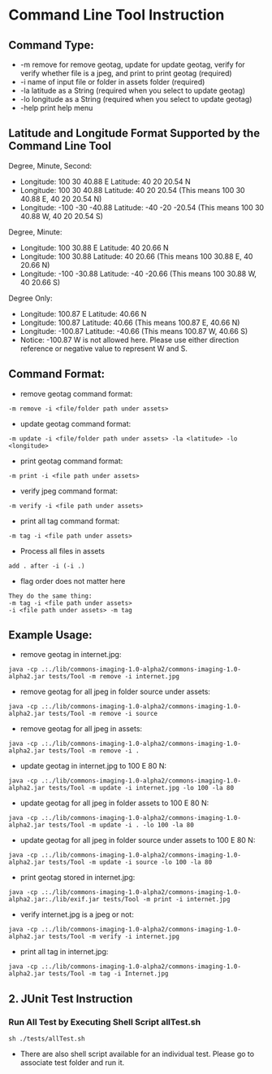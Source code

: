# Command Line Tool Instruction

## Command Type:

* -m     remove for remove geotag, update for update geotag, verify for verify whether file is a jpeg, and print to print geotag (required)
* -i     name of input file or folder in assets folder (required)
* -la    latitude as a String (required when you select to update geotag)
* -lo    longitude as a String (required when you select to update geotag)
* -help  print help menu

## Latitude and Longitude Format Supported by the Command Line Tool

Degree, Minute, Second: 
* Longitude: 100 30 40.88 E Latitude: 40 20 20.54 N
* Longitude: 100 30 40.88 Latitude: 40 20 20.54 (This means 100 30 40.88 E, 40 20 20.54 N)
* Longitude: -100 -30 -40.88 Latitude: -40 -20 -20.54 (This means 100 30 40.88 W, 40 20 20.54 S)

Degree, Minute:
* Longitude: 100 30.88 E Latitude: 40 20.66 N
* Longitude: 100 30.88 Latitude: 40 20.66 (This means 100 30.88 E, 40 20.66 N)
* Longitude: -100 -30.88 Latitude: -40 -20.66 (This means 100 30.88 W, 40 20.66 S)

Degree Only:
* Longitude: 100.87 E Latitude: 40.66 N
* Longitude: 100.87 Latitude: 40.66 (This means 100.87 E, 40.66 N)
* Longitude: -100.87 Latitude: -40.66 (This means 100.87 W, 40.66 S)
* Notice: -100.87 W is not allowed here. Please use either direction reference or negative value to represent W and S.

## Command Format:

* remove geotag command format: 
```
-m remove -i <file/folder path under assets>
```
* update geotag command format: 
```
-m update -i <file/folder path under assets> -la <latitude> -lo <longitude>
```
* print geotag command format: 
```
-m print -i <file path under assets>
```
* verify jpeg command format: 
```
-m verify -i <file path under assets>
```
* print all tag command format: 
```
-m tag -i <file path under assets>
```
* Process all files in assets
```
add . after -i (-i .)
```
* flag order does not matter here
```
They do the same thing:
-m tag -i <file path under assets>
-i <file path under assets> -m tag
```

## Example Usage:

* remove geotag in internet.jpg: 
```
java -cp .:./lib/commons-imaging-1.0-alpha2/commons-imaging-1.0-alpha2.jar tests/Tool -m remove -i internet.jpg
```
* remove geotag for all jpeg in folder source under assets: 
```
java -cp .:./lib/commons-imaging-1.0-alpha2/commons-imaging-1.0-alpha2.jar tests/Tool -m remove -i source
```
* remove geotag for all jpeg in assets: 
```
java -cp .:./lib/commons-imaging-1.0-alpha2/commons-imaging-1.0-alpha2.jar tests/Tool -m remove -i .
```
* update geotag in internet.jpg to 100 E 80 N: 
```
java -cp .:./lib/commons-imaging-1.0-alpha2/commons-imaging-1.0-alpha2.jar tests/Tool -m update -i internet.jpg -lo 100 -la 80
```
* update geotag for all jpeg in folder assets to 100 E 80 N: 
```
java -cp .:./lib/commons-imaging-1.0-alpha2/commons-imaging-1.0-alpha2.jar tests/Tool -m update -i . -lo 100 -la 80
```
* update geotag for all jpeg in folder source under assets to 100 E 80 N: 
```
java -cp .:./lib/commons-imaging-1.0-alpha2/commons-imaging-1.0-alpha2.jar tests/Tool -m update -i source -lo 100 -la 80
```
* print geotag stored in internet.jpg: 
```
java -cp .:./lib/commons-imaging-1.0-alpha2/commons-imaging-1.0-alpha2.jar:./lib/exif.jar tests/Tool -m print -i internet.jpg
```
* verify internet.jpg is a jpeg or not: 
```
java -cp .:./lib/commons-imaging-1.0-alpha2/commons-imaging-1.0-alpha2.jar tests/Tool -m verify -i internet.jpg
```
* print all tag in internet.jpg: 
```
java -cp .:./lib/commons-imaging-1.0-alpha2/commons-imaging-1.0-alpha2.jar tests/Tool -m tag -i Internet.jpg
```
## 2. JUnit Test Instruction

### Run All Test by Executing Shell Script allTest.sh
```
sh ./tests/allTest.sh
```
- There are also shell script available for an individual test. Please go to associate test folder and run it.
